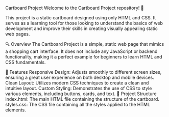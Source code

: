 Cartboard Project
Welcome to the Cartboard Project repository! 🚀

This project is a static cartboard designed using only HTML and CSS. It serves as a learning tool for those looking to understand the basics of web development and improve their skills in creating visually appealing static web pages.

🔍 Overview
The Cartboard Project is a simple, static web page that mimics a shopping cart interface. It does not include any JavaScript or backend functionality, making it a perfect example for beginners to learn HTML and CSS fundamentals.

🌟 Features
Responsive Design: Adjusts smoothly to different screen sizes, ensuring a great user experience on both desktop and mobile devices.
Clean Layout: Utilizes modern CSS techniques to create a clean and intuitive layout.
Custom Styling: Demonstrates the use of CSS to style various elements, including buttons, cards, and text.
📂 Project Structure
index.html: The main HTML file containing the structure of the cartboard.
styles.css: The CSS file containing all the styles applied to the HTML elements.
